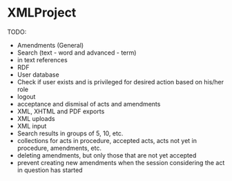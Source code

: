 # XMLProject

TODO:
- Amendments (General)
- Search (text - word and advanced - term)
- in text references
- RDF
- User database
- Check if user exists and is privileged for desired action based on his/her role
- logout
- acceptance and dismisal of acts and amendments
- XML, XHTML and PDF exports
- XML uploads
- XML input
- Search results in groups of 5, 10, etc.
- collections for acts in procedure, accepted acts, acts not yet in procedure, amendments, etc.
- deleting amendments, but only those that are not yet accepted
- prevent creating new amendments when the session considering the act in question has started